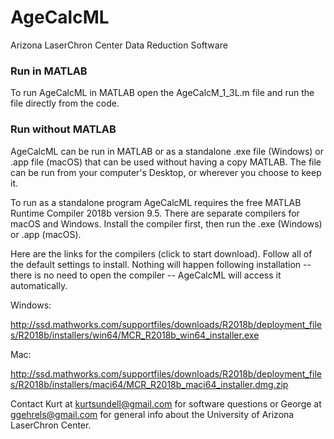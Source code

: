 # AgeCalcML
Arizona LaserChron Center Data Reduction Software

### Run in MATLAB
To run AgeCalcML in MATLAB open the AgeCalcM_1_3L.m file and run the file directly from the code.

### Run without MATLAB
AgeCalcML can be run in MATLAB or as a standalone .exe file (Windows) or .app file (macOS) that can be used without having a copy MATLAB. The file can be run from your computer's Desktop, or wherever you choose to keep it. 

To run as a standalone program AgeCalcML requires the free MATLAB Runtime Compiler 2018b version 9.5. There are separate compilers for macOS and Windows. Install the compiler first, then run the .exe (Windows) or .app (macOS). 

Here are the links for the compilers (click to start download). Follow all of the default settings to install. Nothing will happen following installation -- there is no need to open the compiler -- AgeCalcML will access it automatically. 

Windows:

http://ssd.mathworks.com/supportfiles/downloads/R2018b/deployment_files/R2018b/installers/win64/MCR_R2018b_win64_installer.exe

Mac:

http://ssd.mathworks.com/supportfiles/downloads/R2018b/deployment_files/R2018b/installers/maci64/MCR_R2018b_maci64_installer.dmg.zip

Contact Kurt at kurtsundell@gmail.com for software questions or George at ggehrels@gmail.com for general info about the University of Arizona LaserChron Center. 
